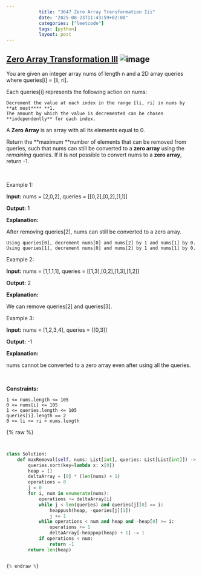 ```yaml
---
            title: "3647 Zero Array Transformation Iii"
            date: "2025-08-23T11:43:59+02:00"
            categories: ["leetcode"]
            tags: [python]
            layout: post
---
```

            
## [Zero Array Transformation III](https://leetcode.com/problems/zero-array-transformation-iii) ![image](https://img.shields.io/badge/Difficulty-Medium-orange)

You are given an integer array nums of length n and a 2D array queries where queries[i] = [li, ri].

Each queries[i] represents the following action on nums:

	Decrement the value at each index in the range [li, ri] in nums by **at most**** **1.
	The amount by which the value is decremented can be chosen **independently** for each index.

A **Zero Array** is an array with all its elements equal to 0.

Return the **maximum **number of elements that can be removed from queries, such that nums can still be converted to a **zero array** using the *remaining* queries. If it is not possible to convert nums to a **zero array**, return -1.

 

Example 1:

**Input:** nums = [2,0,2], queries = [[0,2],[0,2],[1,1]]

**Output:** 1

**Explanation:**

After removing queries[2], nums can still be converted to a zero array.

	Using queries[0], decrement nums[0] and nums[2] by 1 and nums[1] by 0.
	Using queries[1], decrement nums[0] and nums[2] by 1 and nums[1] by 0.

Example 2:

**Input:** nums = [1,1,1,1], queries = [[1,3],[0,2],[1,3],[1,2]]

**Output:** 2

**Explanation:**

We can remove queries[2] and queries[3].

Example 3:

**Input:** nums = [1,2,3,4], queries = [[0,3]]

**Output:** -1

**Explanation:**

nums cannot be converted to a zero array even after using all the queries.

 

**Constraints:**

	1 <= nums.length <= 105
	0 <= nums[i] <= 105
	1 <= queries.length <= 105
	queries[i].length == 2
	0 <= li <= ri < nums.length

{% raw %}


```python


class Solution:
    def maxRemoval(self, nums: List[int], queries: List[List[int]]) -> int:
        queries.sort(key=lambda x: x[0])
        heap = []
        deltaArray = [0] * (len(nums) + 1)
        operations = 0
        j = 0
        for i, num in enumerate(nums):
            operations += deltaArray[i]
            while j < len(queries) and queries[j][0] == i:
                heappush(heap, -queries[j][1])
                j += 1
            while operations < num and heap and -heap[0] >= i:
                operations += 1
                deltaArray[-heappop(heap) + 1] -= 1
            if operations < num:
                return -1
        return len(heap)


{% endraw %}
```
